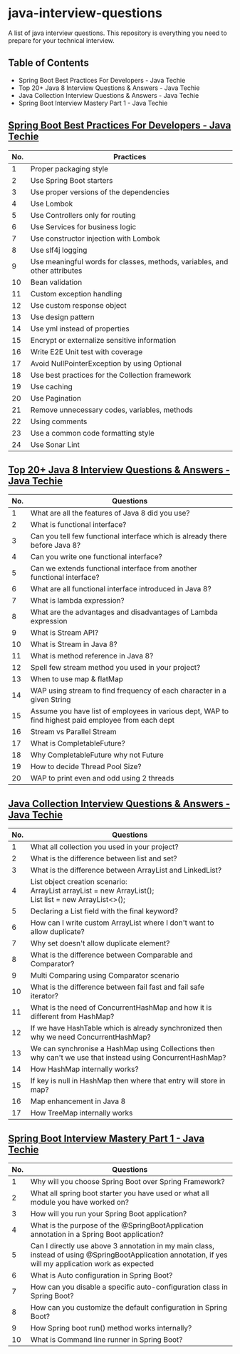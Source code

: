 # java-interview-questions
A list of java interview questions. This repository is everything you need to prepare for your technical interview.

## Table of Contents
* Spring Boot Best Practices For Developers - Java Techie
* Top 20+ Java 8 Interview Questions & Answers - Java Techie
* Java Collection Interview Questions & Answers - Java Techie
* Spring Boot Interview Mastery Part 1 - Java Techie

## [Spring Boot Best Practices For Developers - Java Techie](https://www.youtube.com/watch?v=NaEk2zAmDE8)
| No. | Practices                                                                  |
|-----|----------------------------------------------------------------------------|
| 1   | Proper packaging style                                                     |
| 2   | Use Spring Boot starters                                                   |
| 3   | Use proper versions of the dependencies                                    |
| 4   | Use Lombok                                                                 |
| 5   | Use Controllers only for routing                                           |
| 6   | Use Services for business logic                                            |
| 7   | Use constructor injection with Lombok                                      |
| 8   | Use slf4j logging                                                          |
| 9   | Use meaningful words for classes, methods, variables, and other attributes |
| 10  | Bean validation                                                            |
| 11  | Custom exception handling                                                  |
| 12  | Use custom response object                                                 |
| 13  | Use design pattern                                                         |
| 14  | Use yml instead of properties                                              |
| 15  | Encrypt or externalize sensitive information                               |
| 16  | Write E2E Unit test with coverage                                          |
| 17  | Avoid NullPointerException by using Optional                               |
| 18  | Use best practices for the Collection framework                            |
| 19  | Use caching                                                                |
| 20  | Use Pagination                                                             |
| 21  | Remove unnecessary codes, variables, methods                               |
| 22  | Using comments                                                             |
| 23  | Use a common code formatting style                                         |
| 24  | Use Sonar Lint                                                             |

## [Top 20+ Java 8 Interview Questions & Answers - Java Techie](https://www.youtube.com/watch?v=k7fNLXoVCYg&t)
| No. | Questions                                                                                           |
|-----|-----------------------------------------------------------------------------------------------------|
| 1   | What are all the features of Java 8 did you use?                                                    |
| 2   | What is functional interface?                                                                       |
| 3   | Can you tell few functional interface which is already there before Java 8?                         |
| 4   | Can you write one functional interface?                                                             |
| 5   | Can we extends functional interface from another functional interface?                              |
| 6   | What are all functional interface introduced in Java 8?                                             |
| 7   | What is lambda expression?                                                                          |
| 8   | What are the advantages and disadvantages of Lambda expression                                      |
| 9   | What is Stream API?                                                                                 |
| 10  | What is Stream in Java 8?                                                                           |
| 11  | What is method reference in Java 8?                                                                 |
| 12  | Spell few stream method you used in your project?                                                   |
| 13  | When to use map & flatMap                                                                           |
| 14  | WAP using stream to find frequency of each character in a given String                              |
| 15  | Assume you have list of employees in various dept, WAP to find highest paid employee from each dept |
| 16  | Stream vs Parallel Stream                                                                           |
| 17  | What is CompletableFuture?                                                                          |
| 18  | Why CompletableFuture why not Future                                                                |
| 19  | How to decide Thread Pool Size?                                                                     |
| 20  | WAP to print even and odd using 2 threads                                                           |

## [Java Collection Interview Questions & Answers - Java Techie](https://www.youtube.com/watch?v=GO67C7V-IbQ)
| No. | Questions                                                                                                                    |
|-----|------------------------------------------------------------------------------------------------------------------------------|
| 1   | What all collection you used in your project?                                                                                |
| 2   | What is the difference between list and set?                                                                                 |
| 3   | What is the difference between ArrayList and LinkedList?                                                                     |
| 4   | List object creation scenario:<br/>ArrayList arrayList = new ArrayList<String>();<br/>List<String> list = new ArrayList<>(); |
| 5   | Declaring a List field with the final keyword?                                                                               |
| 6   | How can I write custom ArrayList where I don't want to allow duplicate?                                                      |
| 7   | Why set doesn't allow duplicate element?                                                                                     |
| 8   | What is the difference between Comparable and Comparator?                                                                    |
| 9   | Multi Comparing using Comparator scenario                                                                                    |
| 10  | What is the difference between fail fast and fail safe iterator?                                                             |
| 11  | What is the need of ConcurrentHashMap and how it is different from HashMap?                                                  |
| 12  | If we have HashTable which is already synchronized then why we need ConcurrentHashMap?                                       |
| 13  | We can synchronise a HashMap using Collections then why can't we use that instead using ConcurrentHashMap?                   |
| 14  | How HashMap internally works?                                                                                                |
| 15  | If key is null in HashMap then where that entry will store in map?                                                           |
| 16  | Map enhancement in Java 8                                                                                                    |
| 17  | How TreeMap internally works                                                                                                 |

## [Spring Boot Interview Mastery Part 1 - Java Techie](https://www.youtube.com/watch?v=-_tPeb3VE6w)      
| No. | Questions                                                                                                                                               |
|-----|---------------------------------------------------------------------------------------------------------------------------------------------------------|
| 1   | Why will you choose Spring Boot over Spring Framework?                                                                                                  |
| 2   | What all spring boot starter you have used or what all module you have worked on?                                                                       |
| 3   | How will you run your Spring Boot application?                                                                                                          |
| 4   | What is the purpose of the @SpringBootApplication annotation in a Spring Boot application?                                                              |
| 5   | Can I directly use above 3 annotation in my main class, instead of using @SpringBootApplication annotation, if yes will my application work as expected |
| 6   | What is Auto configuration in Spring Boot?                                                                                                              |
| 7   | How can you disable a specific auto-configuration class in Spring Boot?                                                                                 |
| 8   | How can you customize the default configuration in Spring Boot?                                                                                         |
| 9   | How Spring boot run() method works internally?                                                                                                          |
| 10  | What is Command line runner in Spring Boot?                                                                                                             |